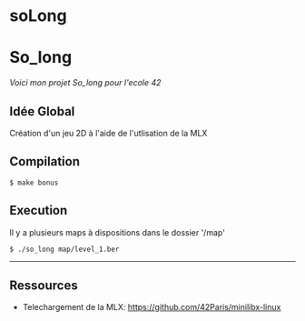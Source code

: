 # soLong
# So_long

_Voici mon projet So_long pour l'ecole 42_

## Idée Global

Création d'un jeu 2D à l'aide de l'utlisation de la MLX

## Compilation

```
$ make bonus
```

## Execution

Il y a plusieurs maps à dispositions dans le dossier '/map'
```
$ ./so_long map/level_1.ber
```
***

## Ressources

* Telechargement de la MLX: https://github.com/42Paris/minilibx-linux
